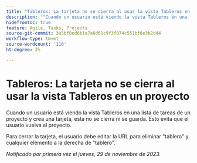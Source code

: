 ```yaml
---
title: "Tableros: La tarjeta no se cierra al usar la vista Tableros en un proyecto"
description: '"Cuando un usuario está viendo la vista Tableros en una lista de tareas de un proyecto y crea una tarjeta, esta no se cierra ni se guarda. Esto evita que el usuario vuelva al proyecto".'
hidefromtoc: true
feature: Agile, Tasks, Projects
source-git-commit: 3a5bf0ed6b1a7a6d61c9f3f074c551bf6e3b2d44
workflow-type: tm+mt
source-wordcount: '116'
ht-degree: 3%

---
```



# Tableros: La tarjeta no se cierra al usar la vista Tableros en un proyecto

<!--
>[!NOTE]
>
>This issue was fixed on January 12, 2024.-->

Cuando un usuario está viendo la vista Tableros en una lista de tareas de un proyecto y crea una tarjeta, esta no se cierra ni se guarda. Esto evita que el usuario vuelva al proyecto.

Para cerrar la tarjeta, el usuario debe editar la URL para eliminar &quot;tablero&quot; y cualquier elemento a la derecha de &quot;tablero&quot;.

_Notificado por primera vez el jueves, 29 de noviembre de 2023._
